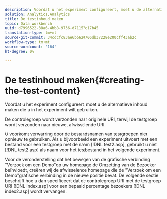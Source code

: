 ```yaml
---
description: Voordat u het experiment configureert, moet u de alternatieve inhoud maken die u in het experiment wilt gebruiken.
solution: Analytics,Analytics
title: De testinhoud maken
topic: Data workbench
uuid: d7996522-38a6-4bb8-9736-d71157c17b45
translation-type: tm+mt
source-git-commit: 34cdcfc83ae6bb620706db37228e200cff43ab2c
workflow-type: tm+mt
source-wordcount: '164'
ht-degree: 0%

---
```



# De testinhoud maken{#creating-the-test-content}

Voordat u het experiment configureert, moet u de alternatieve inhoud maken die u in het experiment wilt gebruiken.

De controlegroep wordt verzonden naar originele URI, terwijl de testgroep wordt verzonden naar nieuwe, afwisselende URI.

U voorkomt verwarring door de bestandsnamen van testgroepen niet opnieuw te gebruiken. Als u bijvoorbeeld een experiment uitvoert met een bestand voor een testgroep met de naam [!DNL test2.asp], gebruikt u niet [!DNL test2.asp] als naam voor het testbestand in het volgende experiment.

Voor de veronderstelling dat het bewegen van de grafische verbinding &quot;Verzoek om een Demo&quot;op uw homepage de Omzetting van de Bezoeker beïnvloedt, creëren wij de afwisselende homepage die de &quot;Verzoek om een Demo&quot;grafische verbinding in de nieuwe positie bevat. De volgende sectie beschrijft hoe u dan specificeert dat de controlegroep URI met de testgroep URI [!DNL index.asp] voor een bepaald percentage bezoekers [!DNL index2.asp] wordt vervangen.
